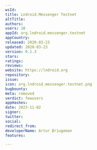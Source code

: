 ```yaml
---
wsId: 
title: Lndroid.Messenger Testnet
altTitle: 
authors: 
users: 10
appId: org.lndroid.messenger.testnet
appCountry: 
released: 2020-03-23
updated: 2020-03-23
version: 0.1.3
stars: 
ratings: 
reviews: 
website: https://lndroid.org
repository: 
issue: 
icon: org.lndroid.messenger.testnet.png
bugbounty: 
meta: removed
verdict: fewusers
appHashes: 
date: 2023-11-02
signer: 
twitter: 
social: 
redirect_from: 
developerName: Artur Briugeman
features: 

---
```


